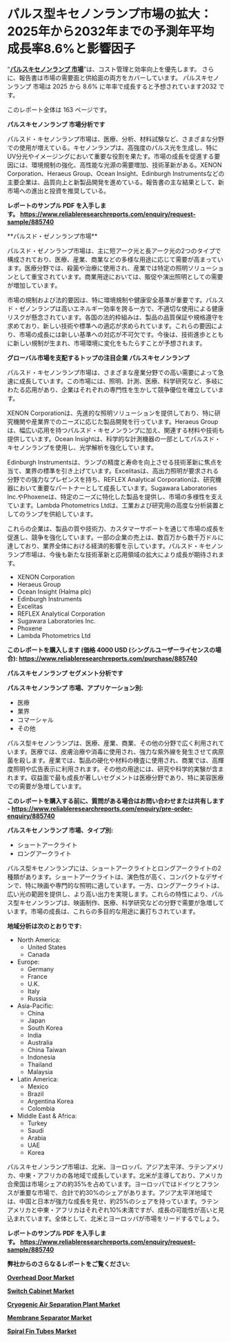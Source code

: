 <p><h1>パルス型キセノンランプ市場の拡大：2025年から2032年までの予測年平均成長率8.6%と影響因子</h1></p><p>&ldquo;<strong><a href="https://www.reliableresearchreports.com/pulsed-xenon-lamps-r885740?utm_campaign=110&utm_medium=9&utm_source=Github&utm_content=ia&utm_term=11042025&utm_id=pulsed-xenon-lamps">パルスキセノンランプ 市場</a></strong>&rdquo;は、コスト管理と効率向上を優先します。 さらに、報告書は市場の需要面と供給面の両方をカバーしています。 パルスキセノンランプ 市場は 2025 から 8.6% に年率で成長すると予想されています2032 です。</p>
<p>このレポート全体は 163 ページです。</p>
<p><strong>パルスキセノンランプ 市場分析です</strong></p>
<p><p>パルスド・キセノンランプ市場は、医療、分析、材料試験など、さまざまな分野での使用が増えている。キセノンランプは、高強度のパルス光を生成し、特にUV分光やイメージングにおいて重要な役割を果たす。市場の成長を促進する要因には、環境規制の強化、高性能な光源の需要増加、技術革新がある。XENON Corporation、Heraeus Group、Ocean Insight、Edinburgh Instrumentsなどの主要企業は、品質向上と新製品開発を進めている。報告書の主な結果として、新市場への進出と投資を推奨している。</p></p>
<p><strong>レポートのサンプル PDF を入手します。&nbsp;<a href="https://www.reliableresearchreports.com/enquiry/request-sample/885740?utm_campaign=110&utm_medium=9&utm_source=Github&utm_content=ia&utm_term=11042025&utm_id=pulsed-xenon-lamps">https://www.reliableresearchreports.com/enquiry/request-sample/885740</a></strong></p>
<p><p>**パルスド・ゼノンランプ市場**</p><p>パルスド・ゼノンランプ市場は、主に短アーク光と長アーク光の2つのタイプで構成されており、医療、産業、商業などの多様な用途に応じて需要が高まっています。医療分野では、殺菌や治療に使用され、産業では特定の照明ソリューションとして重宝されています。商業用途においては、販促や演出照明としての需要が増加しています。</p><p>市場の規制および法的要因は、特に環境規制や健康安全基準が重要です。パルスド・ゼノンランプは高いエネルギー効率を誇る一方で、不適切な使用による健康リスクが懸念されています。各国の法的枠組みは、製品の品質保証や規格遵守を求めており、新しい技術や標準への適応が求められています。これらの要因により、市場の成長には新しい基準への対応が不可欠です。今後は、技術進歩とともに新しい規制が生まれ、市場環境に変化をもたらすことが予想されます。</p></p>
<p><strong>グローバル市場を支配するトップの注目企業 パルスキセノンランプ</strong></p>
<p><p>パルスド・キセノンランプ市場は、さまざまな産業分野での高い需要によって急速に成長しています。この市場には、照明、計測、医療、科学研究など、多岐にわたる応用があり、企業はそれぞれの専門性を生かして競争優位を確立しています。</p><p>XENON Corporationは、先進的な照明ソリューションを提供しており、特に研究機関や産業界でのニーズに応じた製品開発を行っています。Heraeus Groupは、幅広い応用を持つパルスド・キセノンランプに加え、関連する材料や技術も提供しています。Ocean Insightは、科学的な計測機器の一部としてパルスド・キセノンランプを使用し、光学解析を強化しています。</p><p>Edinburgh Instrumentsは、ランプの精度と寿命を向上させる技術革新に焦点を当て、業界の標準を引き上げています。Excelitasは、高出力照明が要求される分野での強力なプレゼンスを持ち、REFLEX Analytical Corporationは、研究機器において重要なパートナーとして成長しています。Sugawara Laboratories Inc.やPhoxeneは、特定のニーズに特化した製品を提供し、市場の多様性を支えています。Lambda Photometrics Ltdは、工業および研究用の高度な分析装置としてのランプを供給しています。</p><p>これらの企業は、製品の質や技術力、カスタマーサポートを通じて市場の成長を促進し、競争を強化しています。一部の企業の売上は、数百万から数千万ドルに達しており、業界全体における経済的影響を示しています。パルスド・キセノンランプ市場は、今後も新たな技術革新と応用領域の拡大により成長が期待されます。</p></p>
<p><ul><li>XENON Corporation</li><li>Heraeus Group</li><li>Ocean Insight (Halma plc)</li><li>Edinburgh Instruments</li><li>Excelitas</li><li>REFLEX Analytical Corporation</li><li>Sugawara Laboratories Inc.</li><li>Phoxene</li><li>Lambda Photometrics Ltd</li></ul></p>
<p><strong>このレポートを購入します (価格 4000 USD (シングルユーザーライセンスの場合):&nbsp;<a href="https://www.reliableresearchreports.com/purchase/885740?utm_campaign=110&utm_medium=9&utm_source=Github&utm_content=ia&utm_term=11042025&utm_id=pulsed-xenon-lamps">https://www.reliableresearchreports.com/purchase/885740</a></strong></p>
<p><strong>パルスキセノンランプ セグメント分析です</strong></p>
<p><strong>パルスキセノンランプ 市場、アプリケーション別:</strong></p>
<p><ul><li>医療</li><li>業界</li><li>コマーシャル</li><li>その他</li></ul></p>
<p><p>パルス型キセノンランプは、医療、産業、商業、その他の分野で広く利用されています。医療では、皮膚治療や消毒に使用され、強力な紫外線を発生させて病原菌を殺します。産業では、製品の硬化や材料の検査に使用され、商業では、高輝度照明や広告表示に利用されます。その他の用途には、研究や科学的実験が含まれます。収益面で最も成長が著しいセグメントは医療分野であり、特に美容医療での需要が急増しています。</p></p>
<p><strong>このレポートを購入する前に、質問がある場合はお問い合わせまたは共有します - <a href="https://www.reliableresearchreports.com/enquiry/pre-order-enquiry/885740?utm_campaign=110&utm_medium=9&utm_source=Github&utm_content=ia&utm_term=11042025&utm_id=pulsed-xenon-lamps">https://www.reliableresearchreports.com/enquiry/pre-order-enquiry/885740</a></strong></p>
<p><strong>パルスキセノンランプ 市場、タイプ別:</strong></p>
<p><ul><li>ショートアークライト</li><li>ロングアークライト</li></ul></p>
<p><p>パルス型キセノンランプには、ショートアークライトとロングアークライトの2種類があります。ショートアークライトは、演色性が高く、コンパクトなデザインで、特に映画や専門的な照明に適しています。一方、ロングアークライトは、広い光の範囲を提供し、より高い出力を実現します。これらの特性により、パルス型キセノンランプは、映画制作、医療、科学研究などの分野で需要が急増しています。市場の成長は、これらの多目的な用途に裏打ちされています。</p></p>
<p><strong>地域分析は次のとおりです:</strong></p>
<p><ul>
    <li>
        North America:
        <ul>
            <li>United States</li>
            <li>Canada</li>
        </ul>
    </li>
    <li>
        Europe:
        <ul>
            <li>Germany</li>
            <li>France</li>
            <li>U.K.</li>
            <li>Italy</li>
            <li>Russia</li>
        </ul>
    </li>
    <li>
        Asia-Pacific:
        <ul>
            <li>China</li>
            <li>Japan</li>
            <li>South Korea</li>
            <li>India</li>
            <li>Australia</li>
            <li>China Taiwan</li>
            <li>Indonesia</li>
            <li>Thailand</li>
            <li>Malaysia</li>
        </ul>
    </li>
    <li>
        Latin America:
        <ul>
            <li>Mexico</li>
            <li>Brazil</li>
            <li>Argentina Korea</li>
            <li>Colombia</li>
        </ul>
    </li>
    <li>
        Middle East & Africa:
        <ul>
            <li>Turkey</li>
            <li>Saudi</li>
            <li>Arabia</li>
            <li>UAE</li>
            <li>Korea</li>
        </ul>
    </li>
    </ul></p>
<p><p>パルスキセノンランプ市場は、北米、ヨーロッパ、アジア太平洋、ラテンアメリカ、中東・アフリカの各地域で成長しています。北米が主導しており、アメリカ合衆国は市場シェアの約35%を占めています。ヨーロッパではドイツとフランスが重要な市場で、合計で約30%のシェアがあります。アジア太平洋地域では、中国と日本が強力な成長を見せ、約25%のシェアを持っています。ラテンアメリカと中東・アフリカはそれぞれ10%未満ですが、成長の可能性が高いと見込まれています。全体として、北米とヨーロッパが市場をリードするでしょう。</p></p>
<p><strong>レポートのサンプル PDF を入手します。&nbsp;<a href="https://www.reliableresearchreports.com/enquiry/request-sample/885740?utm_campaign=110&utm_medium=9&utm_source=Github&utm_content=ia&utm_term=11042025&utm_id=pulsed-xenon-lamps">https://www.reliableresearchreports.com/enquiry/request-sample/885740</a></strong></p>
<p><strong></strong></p>
<p><strong></strong></p>
<p><strong></strong></p>
<p><strong></strong></p>
<p><strong>弊社からのさらなるレポートをご覧ください:</strong></p>
<p><strong><p><a href="https://github.com/sentoljinqiu/Market-Research-Report-List-1/blob/main/overhead-door-market.md?utm_campaign=110&utm_medium=9&utm_source=Github&utm_content=ia&utm_term=11042025&utm_id=pulsed-xenon-lamps">Overhead Door Market</a></p><p><a href="https://github.com/vandelmanize/Market-Research-Report-List-1/blob/main/switch-cabinet-market.md?utm_campaign=110&utm_medium=9&utm_source=Github&utm_content=ia&utm_term=11042025&utm_id=pulsed-xenon-lamps">Switch Cabinet Market</a></p><p><a href="https://github.com/foddekampo/Market-Research-Report-List-1/blob/main/cryogenic-air-separation-plant-market.md?utm_campaign=110&utm_medium=9&utm_source=Github&utm_content=ia&utm_term=11042025&utm_id=pulsed-xenon-lamps">Cryogenic Air Separation Plant Market</a></p><p><a href="https://github.com/saribuissawi/Market-Research-Report-List-1/blob/main/membrane-separator-market.md?utm_campaign=110&utm_medium=9&utm_source=Github&utm_content=ia&utm_term=11042025&utm_id=pulsed-xenon-lamps">Membrane Separator Market</a></p><p><a href="https://github.com/kecixayaab/Market-Research-Report-List-1/blob/main/spiral-fin-tubes-market.md?utm_campaign=110&utm_medium=9&utm_source=Github&utm_content=ia&utm_term=11042025&utm_id=pulsed-xenon-lamps">Spiral Fin Tubes Market</a></p></strong></p>